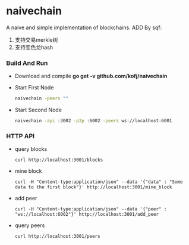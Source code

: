 # naivechain
A naive and simple implementation of blockchains.
ADD By sqf:
1. 支持交易merkle树
1. 支持变色龙hash

### Build And Run

- Download and compile **go get -v github.com/kofj/naivechain**

- Start First Node

  ```bash
  naivechain -peers ""
  ```

- Start Second Node

  ```bash
  naivechain -api :3002 -p2p :6002 -peers ws://localhost:6001
  ```



### HTTP API

- query blocks

  ```
  curl http://localhost:3001/blocks

  ```

- mine block

  ```
  curl -H "Content-type:application/json" --data '{"data" : "Some data to the first block"}' http://localhost:3001/mine_block

  ```

- add peer

  ```
  curl -H "Content-type:application/json" --data '{"peer" : "ws://localhost:6002"}' http://localhost:3001/add_peer

  ```

- query peers

  ```
  curl http://localhost:3001/peers
  ```
